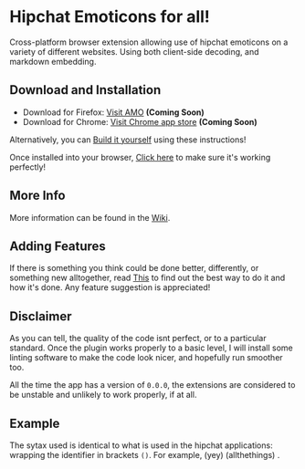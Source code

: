 # Hipchat Emoticons for all! #

Cross-platform browser extension allowing use of hipchat emoticons on a variety of different websites. Using both client-side decoding, and markdown embedding.

## Download and Installation ##
* Download for Firefox: [Visit AMO]() __(Coming Soon)__
* Download for Chrome: [Visit Chrome app store]() __(Coming Soon)__


Alternatively, you can [Build it yourself](https://github.com/RealOrangeOne/hipchat-emoticons-for-all/wiki/Building-for-yourself) using these instructions!

Once installed into your browser, [Click here](https://github.com/RealOrangeOne/hipchat-emoticons-for-all/wiki/Test-the-plugin-works-correctly) to make sure it's working perfectly!


## More Info ##
More information can be found in the [Wiki](https://github.com/RealOrangeOne/hipchat-emoticons-for-all/wiki).

## Adding Features ##
If there is something you think could be done better, differently, or something new alltogether, read [This](https://github.com/RealOrangeOne/hipchat-emoticons-for-all/wiki/Adding-Features) to find out the best way to do it and how it's done. Any feature suggestion is appreciated!

## Disclaimer ##
As you can tell, the quality of the code isnt perfect, or to a particular standard. Once the plugin works properly to a basic level, I will install some linting software to make the code look nicer, and hopefully run smoother too.

All the time the app has a version of `0.0.0`, the extensions are considered to be unstable and unlikely to work properly, if at all.

## Example ##
The sytax used is identical to what is used in the hipchat applications: wrapping the identifier in brackets `()`. For example, (yey) (allthethings) .
